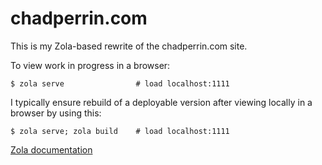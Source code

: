 # chadperrin.com

This is my Zola-based rewrite of the chadperrin.com site.

To view work in progress in a browser:

    $ zola serve                # load localhost:1111

I typically ensure rebuild of a deployable version after viewing locally in a
browser by using this:

    $ zola serve; zola build    # load localhost:1111

[Zola documentation][zoladoc]

[zoladoc]: https://www.getzola.org/documentation/getting-started/directory-structure/
